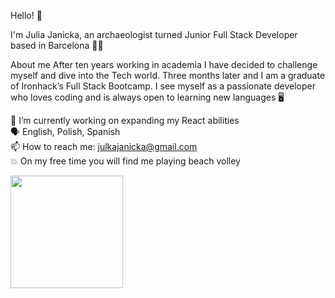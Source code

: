 Hello! 👋

I'm Julia Janicka, an archaeologist turned Junior Full Stack Developer based in Barcelona 👩‍💻

About me
After ten years working in academia I have decided to challenge myself and dive into the Tech world. Three months later and I am a graduate of Ironhack’s Full Stack Bootcamp. I see myself as a passionate developer who loves coding and is always open to learning new languages 🖥️

🔭 I’m currently working on expanding my React abilities 
</br>
🗣 English, Polish, Spanish </br>
📫 How to reach me: julkajanicka@gmail.com </br>
💥 On my free time you will find me playing beach volley 


<img height="180em" src="https://github-readme-stats.vercel.app/api?username=juliajulia89&show_icons=true&hide_border=true&&count_private=true&include_all_commits=true" />

